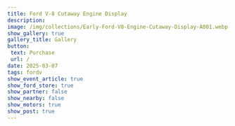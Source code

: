 ```yaml
---
title: Ford V-8 Cutaway Engine Display
description: 
image: /img/collections/Early-Ford-V8-Engine-Cutaway-Display-A001.webp
show_gallery: true
gallery_title: Gallery
button: 
 text: Purchase
 url: /
date: 2025-03-07
tags: fordv
show_event_article: true
show_ford_store: true
show_partner: false
show_nearby: false
show_motors: true
show_post: true
---
```


